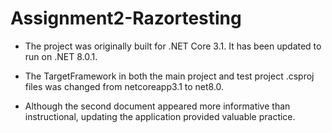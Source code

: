 # Assignment2-Razortesting

- The project was originally built for .NET Core 3.1. It has been updated to run on .NET 8.0.1.

- The TargetFramework in both the main project and test project .csproj files was changed from netcoreapp3.1 to net8.0.

- Although the second document appeared more informative than instructional, updating the application provided valuable practice.